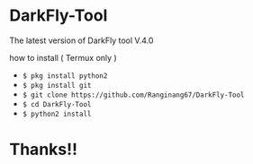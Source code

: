# DarkFly-Tool

The latest version of DarkFly tool V.4.0

how to install ( Termux only )

* `$ pkg install python2`
* `$ pkg install git`
* `$ git clone https://github.com/Ranginang67/DarkFly-Tool`
* `$ cd DarkFly-Tool`
* `$ python2 install`
 
 # Thanks!!
